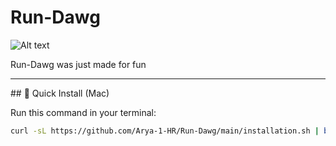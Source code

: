 # Run-Dawg

![Alt text](https://github.com/Arya-1-HR/Run-Dawg/main/images/Dash.png)

Run-Dawg was just made for fun

---

<div>
## 🚀 Quick Install (Mac)

Run this command in your terminal:

```bash
curl -sL https://github.com/Arya-1-HR/Run-Dawg/main/installation.sh | bash
```

</div>
